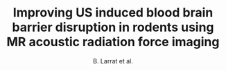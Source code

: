---
cat: ciel
subcat: midas
bestof: false
author: B. Larrat et al.
title: Improving US induced blood brain barrier disruption in rodents using MR acoustic radiation force imaging
year: 2010
type: misc
---